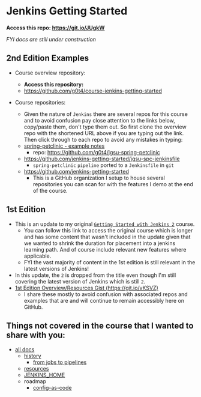 # Jenkins Getting Started

**Access this repo: https://git.io/JUgkW**

_FYI docs are still under construction_

## 2nd Edition Examples

- Course overview repository:
  - **Access this repository:**
  - https://github.com/g0t4/course-jenkins-getting-started

- Course repositories:
  - Given the nature of `Jenkins` there are several repos for this course and to avoid confusion pay close attention to the links below, copy/paste them, don't type them out. So first clone the overview repo with the shortened URL above if you are typing out the link. Then click through to each repo to avoid any mistakes in typing:
  - [spring-petclinic - example notes](docs/spring-petclinic.md)
    - repo: https://github.com/g0t4/jgsu-spring-petclinic
  - https://github.com/jenkins-getting-started/jgsu-spc-jenkinsfile
    - `spring-petclinic` `pipeline` ported to a `Jenkinsfile` in `git`
  - https://github.com/jenkins-getting-started
    - This is a GitHub organization I setup to house several repositories you can scan for with the features I demo at the end of the course.

## 1st Edition

- This is an update to my original [`Getting Started with Jenkins 2`](https://www.pluralsight.com/courses/jenkins-2-getting-started) course.
  - You can follow this link to access the original course which is longer and has some content that wasn't included in the update given that we wanted to shrink the duration for placement into a jenkins learning path. And of course include relevant new features where applicable.
  - FYI the vast majority of content in the 1st edition is still relevant in the latest versions of Jenkins!
- In this update, the `2` is dropped from the title even though I'm still covering the latest version of Jenkins which is still `2`.
- [1st Edition Overview/Resources Gist (https://git.io/vKSVZ)](https://git.io/vKSVZ)
  - I share these mostly to avoid confusion with associated repos and examples that are and will continue to remain accessibly here on GitHub.

## Things not covered in the course that I wanted to share with you:

- [all docs](docs)
  - [history](docs/history.md)
    - [from jobs to pipelines](docs/from-jobs-to-pipelines.md)
  - [resources](docs/resources.md)
  - [JENKINS_HOME](docs/JENKINS_HOME.md)
  - roadmap
    - [config-as-code](docs/roadmap.config-as-code.md)

